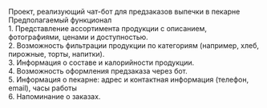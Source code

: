 Проект, реализующий чат-бот для предзаказов выпечки в пекарне <br>
Предполагаемый функционал <br>
     1. Представление ассортимента продукции с описанием, фотографиями, ценами и доступностью. <br>
     2. Возможность фильтрации продукции по категориям (например, хлеб, пирожные, торты, напитки). <br>
     3. Информация о составе и калорийности продукции. <br>
     4. Возможность оформления предзаказа через бот. <br>
     5. Информация о пекарне: адрес и контактная информация (телефон, email), часы работы <br>
     6. Напоминание о заказах. <br>
